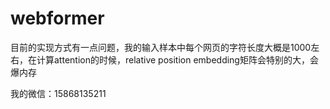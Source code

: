 # webformer
目前的实现方式有一点问题，我的输入样本中每个网页的字符长度大概是1000左右，在计算attention的时候，relative position embedding矩阵会特别的大，会爆内存

我的微信：15868135211
